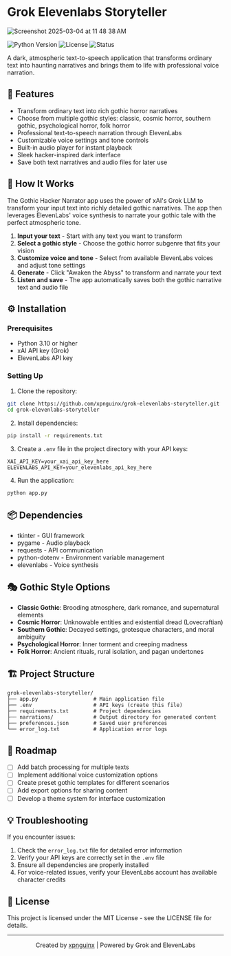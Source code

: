 # Grok Elevenlabs Storyteller

![Screenshot 2025-03-04 at 11 48 38 AM](https://github.com/user-attachments/assets/f7ac2c29-4bd3-4616-9b61-7766ef82c068)

![Python Version](https://img.shields.io/badge/python-3.10%2B-blue)
![License](https://img.shields.io/badge/license-MIT-green)
![Status](https://img.shields.io/badge/status-alpha-orange)

A dark, atmospheric text-to-speech application that transforms ordinary text into haunting narratives and brings them to life with professional voice narration.




## 🔮 Features

- Transform ordinary text into rich gothic horror narratives
- Choose from multiple gothic styles: classic, cosmic horror, southern gothic, psychological horror, folk horror
- Professional text-to-speech narration through ElevenLabs
- Customizable voice settings and tone controls
- Built-in audio player for instant playback
- Sleek hacker-inspired dark interface
- Save both text narratives and audio files for later use

## 🧠 How It Works

The Gothic Hacker Narrator app uses the power of xAI's Grok LLM to transform your input text into richly detailed gothic narratives. The app then leverages ElevenLabs' voice synthesis to narrate your gothic tale with the perfect atmospheric tone.

1. **Input your text** - Start with any text you want to transform
2. **Select a gothic style** - Choose the gothic horror subgenre that fits your vision
3. **Customize voice and tone** - Select from available ElevenLabs voices and adjust tone settings
4. **Generate** - Click "Awaken the Abyss" to transform and narrate your text
5. **Listen and save** - The app automatically saves both the gothic narrative text and audio file

## ⚙️ Installation

### Prerequisites

- Python 3.10 or higher
- xAI API key (Grok)
- ElevenLabs API key

### Setting Up

1. Clone the repository:
```bash
git clone https://github.com/xpnguinx/grok-elevenlabs-storyteller.git
cd grok-elevenlabs-storyteller
```

2. Install dependencies:
```bash
pip install -r requirements.txt
```

3. Create a `.env` file in the project directory with your API keys:
```
XAI_API_KEY=your_xai_api_key_here
ELEVENLABS_API_KEY=your_elevenlabs_api_key_here
```

4. Run the application:
```bash
python app.py
```

## 📦 Dependencies

- tkinter - GUI framework
- pygame - Audio playback
- requests - API communication
- python-dotenv - Environment variable management
- elevenlabs - Voice synthesis

## 🎭 Gothic Style Options

- **Classic Gothic**: Brooding atmosphere, dark romance, and supernatural elements
- **Cosmic Horror**: Unknowable entities and existential dread (Lovecraftian)
- **Southern Gothic**: Decayed settings, grotesque characters, and moral ambiguity
- **Psychological Horror**: Inner torment and creeping madness
- **Folk Horror**: Ancient rituals, rural isolation, and pagan undertones

## 🏗️ Project Structure

```
grok-elevenlabs-storyteller/
├── app.py                  # Main application file
├── .env                    # API keys (create this file)
├── requirements.txt        # Project dependencies
├── narrations/             # Output directory for generated content
├── preferences.json        # Saved user preferences
└── error_log.txt           # Application error logs
```

## 🚀 Roadmap

- [ ] Add batch processing for multiple texts
- [ ] Implement additional voice customization options
- [ ] Create preset gothic templates for different scenarios
- [ ] Add export options for sharing content
- [ ] Develop a theme system for interface customization

## 💡 Troubleshooting

If you encounter issues:

1. Check the `error_log.txt` file for detailed error information
2. Verify your API keys are correctly set in the `.env` file
3. Ensure all dependencies are properly installed
4. For voice-related issues, verify your ElevenLabs account has available character credits

## 📄 License

This project is licensed under the MIT License - see the LICENSE file for details.


---

<p align="center">
  Created by <a href="https://github.com/xpnguinx">xpnguinx</a> | Powered by Grok and ElevenLabs
</p>
